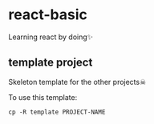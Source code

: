 # react-basic
Learning react by doing✨

## template project
Skeleton template for the other projects☠

To use this template:
```
cp -R template PROJECT-NAME
```
